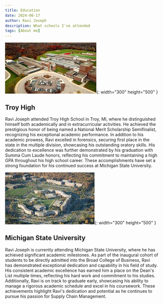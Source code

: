 ```yaml
---
title: Education
date: 2024-06-17 
author: Ravi Joseph
description: What schools I've attended
tags: [About me]
---
```


![Desktop View](/assets/img/troyhigh.jpg){: width="300" height="500" }

## Troy High

Ravi Joseph attended Troy High School in Troy, MI, where he distinguished himself both academically and in extracurricular activities. He achieved the prestigious honor of being named a National Merit Scholarship Semifinalist, recognizing his exceptional academic performance. In addition to his academic prowess, Ravi excelled in forensics, securing first place in the state in the multiple division, showcasing his outstanding oratory skills. His dedication to excellence was further demonstrated by his graduation with Summa Cum Laude honors, reflecting his commitment to maintaining a high GPA throughout his high school career. These accomplishments have set a strong foundation for his continued success at Michigan State University.

![Desktop View](/assets/img/MSU.jpg){: width="300" height="500" }

## Michigan State University

Ravi Joseph is currently attending Michigan State University, where he has achieved significant academic milestones. As part of the inaugural cohort of students to be directly admitted into the Broad College of Business, Ravi has demonstrated exceptional dedication and capability in his field of study. His consistent academic excellence has earned him a place on the Dean's List multiple times, reflecting his hard work and commitment to his studies. Additionally, Ravi is on track to graduate early, showcasing his ability to manage a rigorous academic schedule and excel in his coursework. These achievements highlight Ravi's dedication and potential as he continues to pursue his passion for Supply Chain Management.

